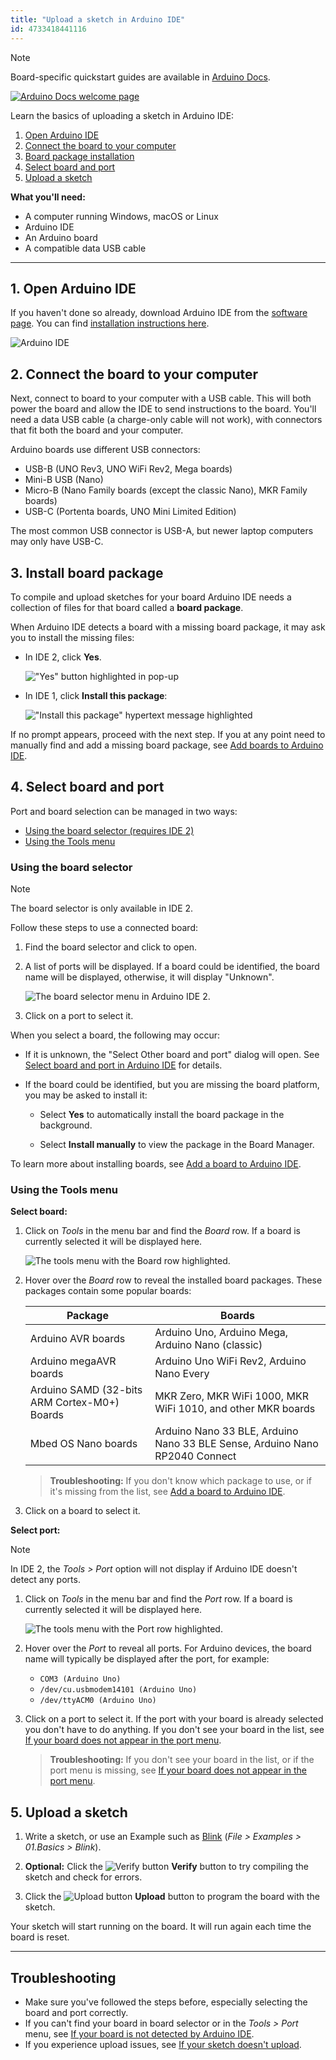 ```yaml
---
title: "Upload a sketch in Arduino IDE"
id: 4733418441116
---
```


> [!NOTE]
> Board-specific quickstart guides are available in [Arduino Docs](https://docs.arduino.cc/).
>
> [![Arduino Docs welcome page](img/arduino-docs-quickstart.png)](https://docs.arduino.cc/)

Learn the basics of uploading a sketch in Arduino IDE:

1. [Open Arduino IDE](#get-ide)
2. [Connect the board to your computer](#connect)
3. [Board package installation](#package-installation)
4. [Select board and port](#select-board-and-port)
5. [Upload a sketch](#upload)

**What you'll need:**

* A computer running Windows, macOS or Linux
* Arduino IDE
* An Arduino board
* A compatible data USB cable

---

<a id="get-ide"></a>

## 1. Open Arduino IDE

If you haven't done so already, download Arduino IDE from the [software page](https://www.arduino.cc/en/software). You can find [installation instructions here](https://support.arduino.cc/hc/en-us/articles/360019833020).

![Arduino IDE](img/ide2-BareMinimum.png)

<a id="connect"></a>

## 2. Connect the board to your computer

Next, connect to board to your computer with a USB cable. This will both power the board and allow the IDE to send instructions to the board. You'll need a data USB cable (a charge-only cable will not work), with connectors that fit both the board and your computer.

Arduino boards use different USB connectors:

* USB-B (UNO Rev3, UNO WiFi Rev2, Mega boards)
* Mini-B USB (Nano)
* Micro-B (Nano Family boards (except the classic Nano), MKR Family boards)
* USB-C (Portenta boards, UNO Mini Limited Edition)

The most common USB connector is USB-A, but newer laptop computers may only have USB-C.

<a id="package-installation"></a>

## 3. Install board package

To compile and upload sketches for your board Arduino IDE needs a collection of files for that board called a **board package**.

When Arduino IDE detects a board with a missing board package, it may ask you to install the missing files:

* In IDE 2, click **Yes**.

  !["Yes" button highlighted in pop-up](img/ide2-board-install-prompt.png)

* In IDE 1, click **Install this package**:

  !["Install this package" hypertext message highlighted](img/ide1-board-install-prompt.png)

If no prompt appears, proceed with the next step. If you at any point need to manually find and add a missing board package, see [Add boards to Arduino IDE](https://support.arduino.cc/hc/en-us/articles/360016119519-Add-boards-to-Arduino-IDE).

<a id="select-board-and-port"></a>

## 4. Select board and port

Port and board selection can be managed in two ways:

* [Using the board selector (requires IDE 2)](#selector)
* [Using the Tools menu](#tools-menu)

<a id="selector"></a>

### Using the board selector

> [!NOTE]
> The board selector is only available in IDE 2.

Follow these steps to use a connected board:

1. Find the board selector and click to open.

2. A list of ports will be displayed. If a board could be identified, the board name will be displayed, otherwise, it will display "Unknown".

   ![The board selector menu in Arduino IDE 2.](img/board-selector-labels.png)

3. Click on a port to select it.

When you select a board, the following may occur:

* If it is unknown, the "Select Other board and port" dialog will open. See [Select board and port in Arduino IDE](https://support.arduino.cc/hc/en-us/articles/4406856349970#other-board-and-port) for details.

* If the board could be identified, but you are missing the board platform, you may be asked to install it:

  * Select **Yes** to automatically install the board package in the background.

  * Select **Install manually** to view the package in the Board Manager.

 To learn more about installing boards, see [Add a board to Arduino IDE](https://support.arduino.cc/hc/en-us/articles/360016119519-How-to-add-boards-in-the-board-manager).

<a id="tools-menu"></a>

### Using the Tools menu

**Select board:**

1. Click on _Tools_ in the menu bar and find the _Board_ row. If a board is currently selected it will be displayed here.

   ![The tools menu with the Board row highlighted.](img/tools_menu_highlight_board.png)

2. Hover over the _Board_ row to reveal the installed board packages. These packages contain some popular boards:

   | Package                                      | Boards                                                                      |
   |----------------------------------------------|-----------------------------------------------------------------------------|
   | Arduino AVR boards                           | Arduino Uno, Arduino Mega, Arduino Nano (classic)                           |
   | Arduino megaAVR boards                       | Arduino Uno WiFi Rev2, Arduino Nano Every                                   |
   | Arduino SAMD (32-bits ARM Cortex-M0+) Boards | MKR Zero, MKR WiFi 1000, MKR WiFi 1010, and other MKR boards                |
   | Mbed OS Nano boards                          | Arduino Nano 33 BLE, Arduino Nano 33 BLE Sense, Arduino Nano RP2040 Connect |

   > **Troubleshooting:** If you don't know which package to use, or if it's missing from the list, see [Add a board to Arduino IDE](https://support.arduino.cc/hc/en-us/articles/360016119519-How-to-add-boards-in-the-board-manager).

3. Click on a board to select it.

**Select port:**

> [!NOTE]
> In IDE 2, the _Tools > Port_ option will not display if Arduino IDE doesn't detect any ports.

1. Click on _Tools_ in the menu bar and find the _Port_ row. If a board is currently selected it will be displayed here.

   ![The tools menu with the Port row highlighted.](img/tools_menu_highlight_port.png)

2. Hover over the _Port_ to reveal all ports. For Arduino devices, the board name will typically be displayed after the port, for example:

   * `COM3 (Arduino Uno)`
   * `/dev/cu.usbmodem14101 (Arduino Uno)`
   * `/dev/ttyACM0 (Arduino Uno)`

3. Click on a port to select it. If the port with your board is already selected you don't have to do anything. If you don't see your board in the list, see [If your board does not appear in the port menu](https://support.arduino.cc/hc/en-us/articles/4412955149586-If-your-board-does-not-appear-in-the-port-menu).

   > **Troubleshooting:** If you don't see your board in the list, or if the port menu is missing, see [If your board does not appear in the port menu](https://support.arduino.cc/hc/en-us/articles/4412955149586-If-your-board-does-not-appear-in-the-port-menu).

<a id="upload"></a>

## 5. Upload a sketch

1. Write a sketch, or use an Example such as [Blink](https://www.arduino.cc/en/Tutorial/BuiltInExamples/Blink) (_File > Examples > 01.Basics > Blink_).

2. **Optional:** Click the ![Verify button](img/symbol_verify2.png) **Verify** button to try compiling the sketch and check for errors.

3. Click the ![Upload button](img/symbol_upload2.png) **Upload** button to program the board with the sketch.

Your sketch will start running on the board. It will run again each time the board is reset.

---

## Troubleshooting

* Make sure you've followed the steps before, especially selecting the board and port correctly.
* If you can't find your board in board selector or in the _Tools > Port_  menu, see [If your board is not detected by Arduino IDE](https://support.arduino.cc/hc/en-us/articles/4412955149586-If-your-board-is-not-detected-by-Arduino-IDE).
* If you experience upload issues, see [If your sketch doesn't upload](https://support.arduino.cc/hc/en-us/articles/4403365313810-If-your-sketch-doesn-t-upload).
